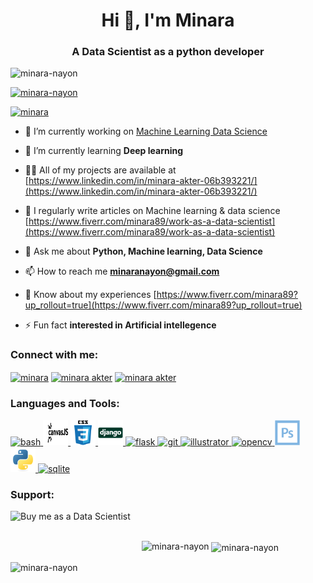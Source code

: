 <h1 align="center">Hi 👋, I'm Minara</h1>
<h3 align="center">A Data Scientist as a python developer</h3>

<p align="left"> <img src="https://komarev.com/ghpvc/?username=minara-nayon&label=Profile%20views&color=0e75b6&style=flat" alt="minara-nayon" /> </p>

<p align="left"> <a href="https://github.com/ryo-ma/github-profile-trophy"><img src="https://github-profile-trophy.vercel.app/?username=minara-nayon" alt="minara-nayon" /></a> </p>

<p align="left"> <a href="https://twitter.com/minara" target="blank"><img src="https://img.shields.io/twitter/follow/minara?logo=twitter&style=for-the-badge" alt="minara" /></a> </p>

- 🔭 I’m currently working on [Machine Learning Data Science](hrventureai.com)

- 🌱 I’m currently learning **Deep learning**

- 👨‍💻 All of my projects are available at [https://www.linkedin.com/in/minara-akter-06b393221/](https://www.linkedin.com/in/minara-akter-06b393221/)

- 📝 I regularly write articles on Machine learning & data science [https://www.fiverr.com/minara89/work-as-a-data-scientist](https://www.fiverr.com/minara89/work-as-a-data-scientist)

- 💬 Ask me about **Python, Machine learning, Data Science**

- 📫 How to reach me **minaranayon@gmail.com**

- 📄 Know about my experiences [https://www.fiverr.com/minara89?up_rollout=true](https://www.fiverr.com/minara89?up_rollout=true)

- ⚡ Fun fact **interested in Artificial intellegence**

<h3 align="left">Connect with me:</h3>
<p align="left">
<a href="https://twitter.com/minara" target="blank"><img align="center" src="https://raw.githubusercontent.com/rahuldkjain/github-profile-readme-generator/master/src/images/icons/Social/twitter.svg" alt="minara" height="30" width="40" /></a>
<a href="https://linkedin.com/in/minara akter" target="blank"><img align="center" src="https://raw.githubusercontent.com/rahuldkjain/github-profile-readme-generator/master/src/images/icons/Social/linked-in-alt.svg" alt="minara akter" height="30" width="40" /></a>
<a href="https://fb.com/minara akter" target="blank"><img align="center" src="https://raw.githubusercontent.com/rahuldkjain/github-profile-readme-generator/master/src/images/icons/Social/facebook.svg" alt="minara akter" height="30" width="40" /></a>
</p>

<h3 align="left">Languages and Tools:</h3>
<p align="left"> <a href="https://www.gnu.org/software/bash/" target="_blank"> <img src="https://www.vectorlogo.zone/logos/gnu_bash/gnu_bash-icon.svg" alt="bash" width="40" height="40"/> </a> <a href="https://canvasjs.com" target="_blank"> <img src="https://raw.githubusercontent.com/Hardik0307/Hardik0307/master/assets/canvasjs-charts.svg" alt="canvasjs" width="40" height="40"/> </a> <a href="https://www.w3schools.com/css/" target="_blank"> <img src="https://raw.githubusercontent.com/devicons/devicon/master/icons/css3/css3-original-wordmark.svg" alt="css3" width="40" height="40"/> </a> <a href="https://www.djangoproject.com/" target="_blank"> <img src="https://raw.githubusercontent.com/devicons/devicon/master/icons/django/django-original.svg" alt="django" width="40" height="40"/> </a> <a href="https://flask.palletsprojects.com/" target="_blank"> <img src="https://www.vectorlogo.zone/logos/pocoo_flask/pocoo_flask-icon.svg" alt="flask" width="40" height="40"/> </a> <a href="https://git-scm.com/" target="_blank"> <img src="https://www.vectorlogo.zone/logos/git-scm/git-scm-icon.svg" alt="git" width="40" height="40"/> </a> <a href="https://www.adobe.com/in/products/illustrator.html" target="_blank"> <img src="https://www.vectorlogo.zone/logos/adobe_illustrator/adobe_illustrator-icon.svg" alt="illustrator" width="40" height="40"/> </a> <a href="https://opencv.org/" target="_blank"> <img src="https://www.vectorlogo.zone/logos/opencv/opencv-icon.svg" alt="opencv" width="40" height="40"/> </a> <a href="https://www.photoshop.com/en" target="_blank"> <img src="https://raw.githubusercontent.com/devicons/devicon/master/icons/photoshop/photoshop-line.svg" alt="photoshop" width="40" height="40"/> </a> <a href="https://www.python.org" target="_blank"> <img src="https://raw.githubusercontent.com/devicons/devicon/master/icons/python/python-original.svg" alt="python" width="40" height="40"/> </a> <a href="https://www.sqlite.org/" target="_blank"> <img src="https://www.vectorlogo.zone/logos/sqlite/sqlite-icon.svg" alt="sqlite" width="40" height="40"/> </a> </p>

<h3 align="left">Support:</h3>
<p><a href="https://www.buymeacoffee.com/Buy me as a Data Scientist"> <img align="left" src="https://cdn.buymeacoffee.com/buttons/v2/default-yellow.png" height="50" width="210" alt="Buy me as a Data Scientist" /></a></p><br><br>

<p><img align="left" src="https://github-readme-stats.vercel.app/api/top-langs?username=minara-nayon&show_icons=true&locale=en&layout=compact" alt="minara-nayon" /></p>

<p>&nbsp;<img align="center" src="https://github-readme-stats.vercel.app/api?username=minara-nayon&show_icons=true&locale=en" alt="minara-nayon" /></p>

<p><img align="center" src="https://github-readme-streak-stats.herokuapp.com/?user=minara-nayon&" alt="minara-nayon" /></p>
